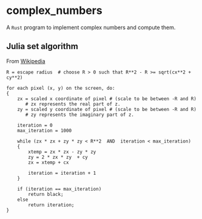 # complex_numbers

A `Rust` program to implement complex numbers and compute them.

## Julia set algorithm

From [Wikipedia](https://en.wikipedia.org/wiki/Julia_set)

```
R = escape radius  # choose R > 0 such that R**2 - R >= sqrt(cx**2 + cy**2)

for each pixel (x, y) on the screen, do:   
{
    zx = scaled x coordinate of pixel # (scale to be between -R and R)
       # zx represents the real part of z.
    zy = scaled y coordinate of pixel # (scale to be between -R and R)
       # zy represents the imaginary part of z.

    iteration = 0
    max_iteration = 1000
  
    while (zx * zx + zy * zy < R**2  AND  iteration < max_iteration) 
    {
        xtemp = zx * zx - zy * zy
        zy = 2 * zx * zy  + cy 
        zx = xtemp + cx
    
        iteration = iteration + 1 
    }
  
    if (iteration == max_iteration)
        return black;
    else
        return iteration;
}
```